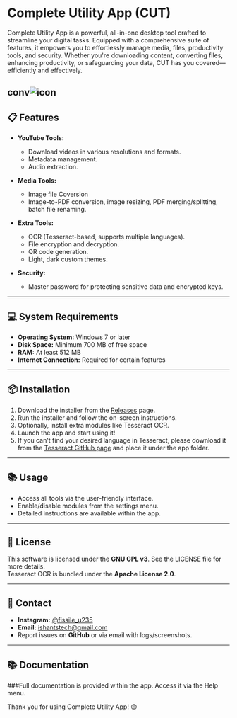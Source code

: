 # Complete Utility App (CUT)

Complete Utility App is a powerful, all-in-one desktop tool crafted to streamline your digital tasks. Equipped with a comprehensive suite of features, it empowers you to effortlessly manage media, files, productivity tools, and security. Whether you're downloading content, converting files, enhancing productivity, or safeguarding your data, CUT has you covered—efficiently and effectively.

conv![icon](https://github.com/user-attachments/assets/59094e5b-17d3-48d4-aa59-bc69b88040ea)
---

## 📋 Features
- **YouTube Tools:**  
  - Download videos in various resolutions and formats.  
  - Metadata management.  
  - Audio extraction.  

- **Media Tools:**  
  - Image file Coversion   
  - Image-to-PDF conversion, image resizing, PDF merging/splitting, batch file renaming.  

- **Extra Tools:**  
  - OCR (Tesseract-based, supports multiple languages).  
  - File encryption and decryption.  
  - QR code generation.  
  - Light, dark custom themes.  

- **Security:**  
  - Master password for protecting sensitive data and encrypted keys.  

---

## 💻 System Requirements
- **Operating System:** Windows 7 or later  
- **Disk Space:** Minimum 700 MB of free space  
- **RAM:** At least 512 MB  
- **Internet Connection:** Required for certain features  

---

## 📦 Installation
1. Download the installer from the [Releases](https://github.com/0pen-sourcer/Complete-Utility-App/releases) page.  
2. Run the installer and follow the on-screen instructions.  
3. Optionally, install extra modules like Tesseract OCR.  
4. Launch the app and start using it!
5. If you can't find your desired language in Tesseract, please download it from the [Tesseract GitHub page](https://github.com/tesseract-ocr/tesseract) and place it under the app folder.

---

## 📚 Usage
- Access all tools via the user-friendly interface.  
- Enable/disable modules from the settings menu.  
- Detailed instructions are available within the app.  

---

## 📜 License
This software is licensed under the **GNU GPL v3**. See the LICENSE file for more details.  
Tesseract OCR is bundled under the **Apache License 2.0**.  

---

## 📧 Contact
- **Instagram:** [@fissile_u235](https://www.instagram.com/fissile_u235)  
- **Email:** [ishantstech@gmail.com](mailto:ishantstech@gmail.com)
- Report issues on **GitHub** or via email with logs/screenshots.  

---


## 📚 Documentation

###Full documentation is provided within the app. Access it via the Help menu.

Thank you for using Complete Utility App! 😊
